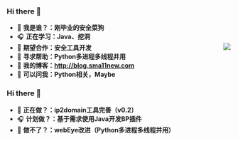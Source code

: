 ### Hi there 👋             
- 🌱 **我是谁？：刚毕业的安全菜狗**
- 🎧 **正在学习：Java、挖洞**
- 👯 **期望合作：安全工具开发**  <img align="right" src="https://github-readme-stats.vercel.app/api?username=Sma11New&show_icons=true&theme=radical">
- 🤔 **寻求帮助：Python多进程多线程并用**
- 🍔 **我的博客：http://blog.sma11new.com**
- 💬 **可以问我：Python相关，Maybe**
### Hi there 👋
- 🌱 **正在做？：ip2domain工具完善（v0.2）**
- 🎧 **计划做？：基于需求使用Java开发BP插件**
- 🤔 **做不了？：webEye改进（Python多进程多线程并用）**
